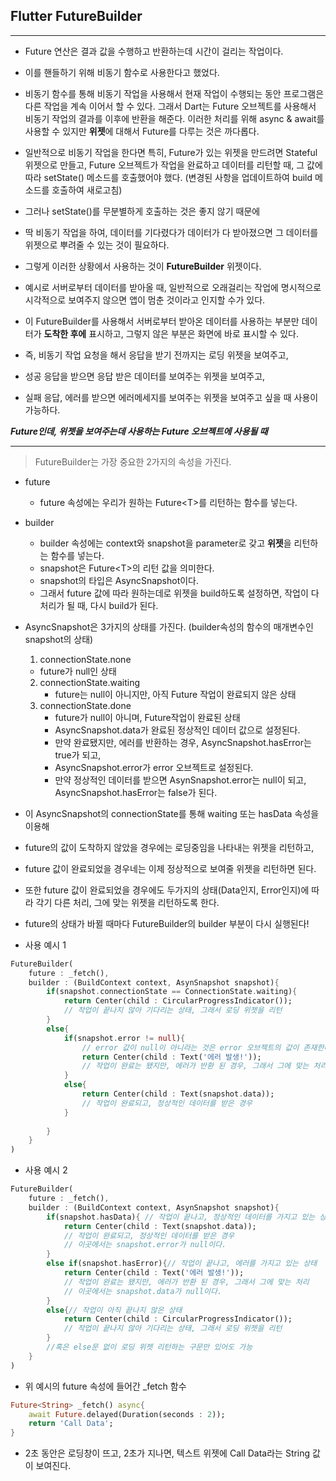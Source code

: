 <h2>Flutter FutureBuilder</h2>

<hr>

- Future 연산은 결과 값을 수행하고 반환하는데 시간이 걸리는 작업이다. 
- 이를 핸들하기 위해 비동기 함수로 사용한다고 했었다. 
- 비동기 함수를 통해 비동기 작업을 사용해서 현재 작업이 수행되는 동안 프로그램은 다른 작업을 계속 이어서 할 수 있다. 그래서 Dart는 Future 오브젝트를 사용해서 비동기 작업의 결과를 이후에 반환을 해준다. 이러한 처리를 위해 async & await를 사용할 수 있지만 **위젯**에 대해서 Future를 다루는 것은 까다롭다. 



- 일반적으로 비동기 작업을 한다면 특히, Future가 있는 위젯을 만드려면 Stateful 위젯으로 만들고, Future 오브젝트가 작업을 완료하고 데이터를 리턴할 때, 그 값에 따라 setState() 메소드를 호출했어야 했다. (변경된 사항을 업데이트하여 build 메소드를 호출하여 새로고침)
- 그러나 setState()를 무분별하게 호출하는 것은 좋지 않기 때문에
- 딱 비동기 작업을 하여, 데이터를 기다렸다가 데이터가 다 받아졌으면 그 데이터를 위젯으로 뿌려줄 수 있는 것이 필요하다. 
- 그렇게 이러한 상황에서 사용하는 것이 **FutureBuilder** 위젯이다.



- 예시로 서버로부터 데이터를 받아올 때, 일반적으로 오래걸리는 작업에 명시적으로 시각적으로 보여주지 않으면 앱이 멈춘 것이라고 인지할 수가 있다.
- 이 FutureBuilder를 사용해서 서버로부터 받아온 데이터를 사용하는 부분만 데이터가 **도착한 후에** 표시하고, 그렇지 않은 부분은 화면에 바로 표시할 수 있다. 

- 즉, 비동기 작업 요청을 해서 응답을 받기 전까지는 로딩 위젯을 보여주고, 
- 성공 응답을 받으면 응답 받은 데이터를 보여주는 위젯을 보여주고, 
- 실패 응답, 에러를 받으면 에러메세지를 보여주는 위젯을 보여주고 싶을 때 사용이 가능하다. 

<i>**Future인데, 위젯을 보여주는데 사용하는 Future 오브젝트에 사용될 때**</i>



<hr>

> FutureBuilder는 가장 중요한 2가지의 속성을 가진다.

- future
  - future 속성에는 우리가 원하는 Future&lt;T&gt;를 리턴하는 함수를 넣는다.
- builder
  - builder 속성에는 context와 snapshot을 parameter로 갖고 **위젯**을 리턴하는 함수를 넣는다. 
  - snapshot은 Future&lt;T&gt;의 리턴 값을 의미한다. 
  - snapshot의 타입은 AsyncSnapshot이다. 
  - 그래서 future 값에 따라 원하는데로 위젯을 build하도록 설정하면, 작업이 다 처리가 될 때, 다시 build가 된다. 



- AsyncSnapshot은 3가지의 상태를 가진다. (builder속성의 함수의 매개변수인 snapshot의 상태)
  1.  connectionState.none 
     - future가 null인 상태
  2. connectionState.waiting
     - future는 null이 아니지만, 아직 Future 작업이 완료되지 않은 상태 
  3. connectionState.done
     - future가 null이 아니며, Future작업이 완료된 상태
     - AsyncSnapshot.data가 완료된 정상적인 데이터 값으로 설정된다.
     - 만약 완료됐지만, 에러를 반환하는 경우, AsyncSnapshot.hasError는 true가 되고, 
     - AsyncSnapshot.error가 error 오브젝트로 설정된다. 
     - 만약 정상적인 데이터를 받으면 AsynSnapshot.error는 null이 되고, AsyncSnapshot.hasError는 false가 된다. 



- 이 AsyncSnapshot의 connectionState를 통해 waiting 또는 hasData 속성을 이용해
- future의 값이 도착하지 않았을 경우에는 로딩중임을 나타내는 위젯을 리턴하고,
- future 값이 완료되었을 경우네는 이제 정상적으로 보여줄 위젯을 리턴하면 된다. 
- 또한 future 값이 완료되었을 경우에도 두가지의 상태(Data인지, Error인지)에 따라 각기 다른 처리, 그에 맞는 위젯을 리턴하도록 한다. 



- future의 상태가 바뀔 때마다 FutureBuilder의 builder 부분이 다시 실행된다!



- 사용 예시 1

```dart
FutureBuilder(
	future : _fetch(),
    builder : (BuildContext context, AsynSnapshot snapshot){
        if(snapshot.connectionState == ConnectionState.waiting){
            return Center(child : CircularProgressIndicator());
            // 작업이 끝나지 않아 기다리는 상태, 그래서 로딩 위젯을 리턴
        }
        else{
            if(snapshot.error != null){
                // error 값이 null이 아니라는 것은 error 오브젝트의 값이 존재한다는 의미므로, 에러 값이 반환된 경우
                return Center(child : Text('에러 발생!'));
                // 작업이 완료는 됐지만, 에러가 반환 된 경우, 그래서 그에 맞는 처리
            }
            else{
                return Center(child : Text(snapshot.data));
                // 작업이 완료되고, 정상적인 데이터를 받은 경우
            }
            
        }
    }
)
```



- 사용 예시 2

```dart
FutureBuilder(
	future : _fetch(),
    builder : (BuildContext context, AsynSnapshot snapshot){
        if(snapshot.hasData){ // 작업이 끝나고, 정상적인 데이터를 가지고 있는 상태
            return Center(child : Text(snapshot.data));
            // 작업이 완료되고, 정상적인 데이터를 받은 경우
            // 이곳에서는 snapshot.error가 null이다. 
        }
        else if(snapshot.hasError){// 작업이 끝나고, 에러를 가지고 있는 상태
            return Center(child : Text('에러 발생!'));
            // 작업이 완료는 됐지만, 에러가 반환 된 경우, 그래서 그에 맞는 처리
            // 이곳에서는 snapshot.data가 null이다. 
        }
        else{// 작업이 아직 끝나지 않은 상태 
         	return Center(child : CircularProgressIndicator());
            // 작업이 끝나지 않아 기다리는 상태, 그래서 로딩 위젯을 리턴  
        }
        //혹은 else문 없이 로딩 위젯 리턴하는 구문만 있어도 가능
    }
)
```



- 위 예시의 future 속성에 들어간 _fetch 함수

```dart
Future<String> _fetch() async{
    await Future.delayed(Duration(seconds : 2));
    return 'Call Data';
}
```

- 2초 동안은 로딩창이 뜨고, 2초가 지나면, 텍스트 위젯에 Call Data라는 String 값이 보여진다. 